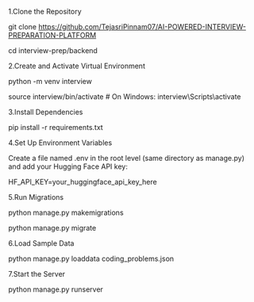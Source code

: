 1.Clone the Repository

   git clone https://github.com/TejasriPinnam07/AI-POWERED-INTERVIEW-PREPARATION-PLATFORM

   cd interview-prep/backend


2.Create and Activate Virtual Environment

   python -m venv interview

   source interview/bin/activate  # On Windows: interview\Scripts\activate


3.Install Dependencies

   pip install -r requirements.txt


4.Set Up Environment Variables

   Create a file named .env in the root level (same directory as manage.py) and add your Hugging Face API key:

   HF_API_KEY=your_huggingface_api_key_here


5.Run Migrations

   python manage.py makemigrations

   python manage.py migrate


6.Load Sample Data

   python manage.py loaddata coding_problems.json


7.Start the Server

   python manage.py runserver

